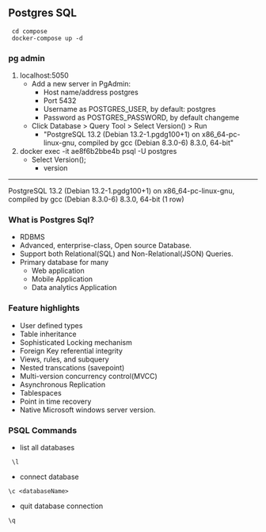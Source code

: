 ## Postgres SQL
 ```
  cd compose
  docker-compose up -d
 ```
 ### pg admin
 1. localhost:5050
    * Add a new server in PgAdmin:
       - Host name/address postgres
       - Port 5432
       - Username as POSTGRES_USER, by default: postgres
       - Password as POSTGRES_PASSWORD, by default changeme
    * Click Database > Query Tool > Select Version() > Run
       - "PostgreSQL 13.2 (Debian 13.2-1.pgdg100+1) on x86_64-pc-linux-gnu, compiled by gcc (Debian 8.3.0-6) 8.3.0, 64-bit"
 3. docker exec -it ae8f6b2bbe4b psql -U postgres
    - Select Version();
      *   version
------------------------------------------------------------------------------------------------------------------
 PostgreSQL 13.2 (Debian 13.2-1.pgdg100+1) on x86_64-pc-linux-gnu, compiled by gcc (Debian 8.3.0-6) 8.3.0, 64-bit
(1 row)
### What is Postgres Sql?
  - RDBMS
  - Advanced, enterprise-class, Open source Database.
  - Support both Relational(SQL) and Non-Relational(JSON) Queries.
  - Primary database for many
     * Web application
     * Mobile Application
     * Data analytics Application

### Feature highlights
   - User defined types
   - Table inheritance
   - Sophisticated Locking mechanism 
   - Foreign Key referential integrity 
   - Views, rules, and subquery
   - Nested transcations (savepoint)
   - Multi-version concurrency control(MVCC)
   - Asynchronous Replication
   - Tablespaces
   - Point in time recovery
   - Native Microsoft windows server version. 
### PSQL Commands
- list all databases
```psql
 \l
```
- connect database
```psql
\c <databaseName>
```
- quit database connection
```psql
\q
```
